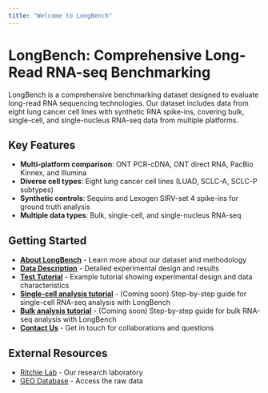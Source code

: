 ```yaml
---
title: "Welcome to LongBench"
---
```


# LongBench: Comprehensive Long-Read RNA-seq Benchmarking

LongBench is a comprehensive benchmarking dataset designed to evaluate long-read RNA sequencing technologies. Our dataset includes data from eight lung cancer cell lines with synthetic RNA spike-ins, covering bulk, single-cell, and single-nucleus RNA-seq data from multiple platforms.

## Key Features

- **Multi-platform comparison**: ONT PCR-cDNA, ONT direct RNA, PacBio Kinnex, and Illumina
- **Diverse cell types**: Eight lung cancer cell lines (LUAD, SCLC-A, SCLC-P subtypes)
- **Synthetic controls**: Sequins and Lexogen SIRV-set 4 spike-ins for ground truth analysis
- **Multiple data types**: Bulk, single-cell, and single-nucleus RNA-seq

## Getting Started

- **[About LongBench](about/)** - Learn more about our dataset and methodology
- **[Data Description](longbench-data-description/)** - Detailed experimental design and results
- **[Test Tutorial](test-tutorial/)** - Example tutorial showing experimental design and data characteristics
- **[Single-cell analysis tutorial](404/)** - (Coming soon) Step-by-step guide for single-cell RNA-seq analysis with LongBench
- **[Bulk analysis tutorial](404/)** - (Coming soon) Step-by-step guide for bulk RNA-seq analysis with LongBench
- **[Contact Us](contact/)** - Get in touch for collaborations and questions

## External Resources

- [Ritchie Lab](https://www.wehi.edu.au/laboratory/ritchie-lab/) - Our research laboratory
- [GEO Database](https://www.ncbi.nlm.nih.gov/bioproject?term=PRJNA1171488&cmd=DetailsSearch) - Access the raw data
